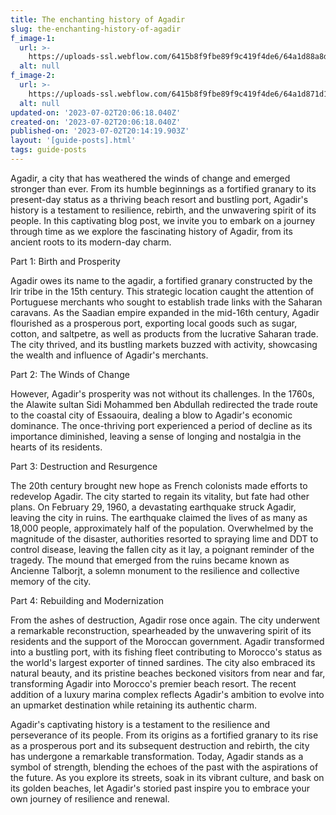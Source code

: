 ```yaml
---
title: The enchanting history of Agadir
slug: the-enchanting-history-of-agadir
f_image-1:
  url: >-
    https://uploads-ssl.webflow.com/6415b8f9fbe89f9c419f4de6/64a1d88a8d584d2e53fe5091_ilyuza-mingazova-dhOQTuVi-XU-unsplash.jpg
  alt: null
f_image-2:
  url: >-
    https://uploads-ssl.webflow.com/6415b8f9fbe89f9c419f4de6/64a1d871d189c61e579d687e_no-one-CKSpHJNR93U-unsplash.jpg
  alt: null
updated-on: '2023-07-02T20:06:18.040Z'
created-on: '2023-07-02T20:06:18.040Z'
published-on: '2023-07-02T20:14:19.903Z'
layout: '[guide-posts].html'
tags: guide-posts
---
```


Agadir, a city that has weathered the winds of change and emerged stronger than ever. From its humble beginnings as a fortified granary to its present-day status as a thriving beach resort and bustling port, Agadir's history is a testament to resilience, rebirth, and the unwavering spirit of its people. In this captivating blog post, we invite you to embark on a journey through time as we explore the fascinating history of Agadir, from its ancient roots to its modern-day charm.

Part 1: Birth and Prosperity

Agadir owes its name to the agadir, a fortified granary constructed by the Irir tribe in the 15th century. This strategic location caught the attention of Portuguese merchants who sought to establish trade links with the Saharan caravans. As the Saadian empire expanded in the mid-16th century, Agadir flourished as a prosperous port, exporting local goods such as sugar, cotton, and saltpetre, as well as products from the lucrative Saharan trade. The city thrived, and its bustling markets buzzed with activity, showcasing the wealth and influence of Agadir's merchants.

Part 2: The Winds of Change

However, Agadir's prosperity was not without its challenges. In the 1760s, the Alawite sultan Sidi Mohammed ben Abdullah redirected the trade route to the coastal city of Essaouira, dealing a blow to Agadir's economic dominance. The once-thriving port experienced a period of decline as its importance diminished, leaving a sense of longing and nostalgia in the hearts of its residents.

Part 3: Destruction and Resurgence

The 20th century brought new hope as French colonists made efforts to redevelop Agadir. The city started to regain its vitality, but fate had other plans. On February 29, 1960, a devastating earthquake struck Agadir, leaving the city in ruins. The earthquake claimed the lives of as many as 18,000 people, approximately half of the population. Overwhelmed by the magnitude of the disaster, authorities resorted to spraying lime and DDT to control disease, leaving the fallen city as it lay, a poignant reminder of the tragedy. The mound that emerged from the ruins became known as Ancienne Talborjt, a solemn monument to the resilience and collective memory of the city.

Part 4: Rebuilding and Modernization

From the ashes of destruction, Agadir rose once again. The city underwent a remarkable reconstruction, spearheaded by the unwavering spirit of its residents and the support of the Moroccan government. Agadir transformed into a bustling port, with its fishing fleet contributing to Morocco's status as the world's largest exporter of tinned sardines. The city also embraced its natural beauty, and its pristine beaches beckoned visitors from near and far, transforming Agadir into Morocco's premier beach resort. The recent addition of a luxury marina complex reflects Agadir's ambition to evolve into an upmarket destination while retaining its authentic charm.

Agadir's captivating history is a testament to the resilience and perseverance of its people. From its origins as a fortified granary to its rise as a prosperous port and its subsequent destruction and rebirth, the city has undergone a remarkable transformation. Today, Agadir stands as a symbol of strength, blending the echoes of the past with the aspirations of the future. As you explore its streets, soak in its vibrant culture, and bask on its golden beaches, let Agadir's storied past inspire you to embrace your own journey of resilience and renewal.

‍
